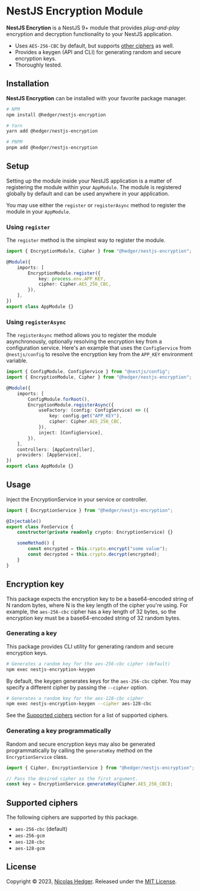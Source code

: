 # NestJS Encryption Module

**NestJS Encrytion** is a NestJS 9+ module that provides _plug-and-play_ encryption
and decryption functionality to your NestJS application.

-   Uses `AES-256-CBC` by default, but supports [other ciphers](#supported-ciphers) as well.
-   Provides a keygen (API and CLI) for generating random and secure encryption keys.
-   Thoroughly tested.

## Installation

**NestJS Encryption** can be installed with your favorite package manager.

```bash
# NPM
npm install @hedger/nestjs-encryption

# Yarn
yarn add @hedger/nestjs-encryption

# PNPM
pnpm add @hedger/nestjs-encryption
```

## Setup

Setting up the module inside your NestJS application is a matter of registering
the module within your `AppModule`. The module is registered globally by default
and can be used anywhere in your application.

You may use either the `register` or `registerAsync` method to register the module in your `AppModule`.

### Using `register`

The `register` method is the simplest way to register the module.

```typescript
import { EncryptionModule, Cipher } from "@hedger/nestjs-encryption";

@Module({
	imports: [
		EncryptionModule.register({
			key: process.env.APP_KEY,
			cipher: Cipher.AES_256_CBC,
		}),
	],
})
export class AppModule {}
```

### Using `registerAsync`

The `registerAsync` method allows you to register the module asynchronously,
optionally resolving the encryption key from a configuration service. Here's
an example that uses the `ConfigService` from `@nestjs/config` to resolve the
encryption key from the `APP_KEY` environment variable.

```typescript
import { ConfigModule, ConfigService } from "@nestjs/config";
import { EncryptionModule, Cipher } from "@hedger/nestjs-encryption";

@Module({
	imports: [
		ConfigModule.forRoot(),
		EncryptionModule.registerAsync({
			useFactory: (config: ConfigService) => ({
				key: config.get("APP_KEY"),
				cipher: Cipher.AES_256_CBC,
			}),
			inject: [ConfigService],
		}),
	],
	controllers: [AppController],
	providers: [AppService],
})
export class AppModule {}
```

## Usage

Inject the EncryptionService in your service or controller.

```typescript
import { EncryptionService } from "@hedger/nestjs-encryption";

@Injectable()
export class FooService {
	constructor(private readonly crypto: EncryptionService) {}

	someMethod() {
		const encrypted = this.crypto.encrypt("some value");
		const decrypted = this.crypto.decrypt(encrypted);
	}
}
```

## Encryption key

This package expects the encryption key to be a base64-encoded string of N random
bytes, where N is the key length of the cipher you're using. For example, the
`aes-256-cbc` cipher has a key length of 32 bytes, so the encryption key must
be a base64-encoded string of 32 random bytes.

### Generating a key

This package provides CLI utility for generating random and secure encryption
keys.

```bash
# Generates a random key for the aes-256-cbc cipher (default)
npm exec nestjs-encryption-keygen
```

By default, the keygen generates keys for the `aes-256-cbc` cipher. You may
specify a different cipher by passing the `--cipher` option.

```bash
# Generates a random key for the aes-128-cbc cipher
npm exec nestjs-encryption-keygen --cipher aes-128-cbc
```

See the [Supported ciphers](#supported-ciphers) section for a list of supported
ciphers.

### Generating a key programmatically

Random and secure encryption keys may also be generated programmatically by
calling the `generateKey` method on the `EncryptionService` class.

```typescript
import { Cipher, EncryptionService } from "@hedger/nestjs-encryption";

// Pass the desired cipher as the first argument.
const key = EncryptionService.generateKey(Cipher.AES_256_CBC);
```

## Supported ciphers

The following ciphers are supported by this package.

-   `aes-256-cbc` (default)
-   `aes-256-gcm`
-   `aes-128-cbc`
-   `aes-128-gcm`

## License

Copyright © 2023, [Nicolas Hedger](https://github.com/nhedger). Released under the [MIT License](LICENSE.md).
